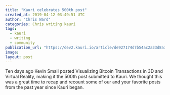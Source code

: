 ```yaml
---
title: "Kauri celebrates 500th post"
created_at: 2019-04-12 03:49:51 UTC
author: "Chris Ward"
categories: Chris writing kauri
tags: 
  - kauri
  - writing
  - community
publication_url: "https://dev2.kauri.io/article/de927174d7b54ac2a33d8a37c43f9797"
image: 
layout: post
---
```

Ten days ago Kevin Small posted Visualizing Bitcoin Transactions in 3D and Virtual Reality, making it the 500th post submitted to Kauri. We thought this was a great time to recap and recount some of our and your favorite posts from the past year since Kauri began.

